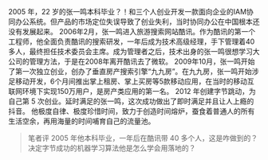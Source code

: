 
2005 年，22 岁的张一鸣本科毕业？！和三个人创业开发一款面向企业的IAM协同办公系统。但产品的市场定位失误导致了创业失利，当时协同办公在中国根本还没有发展起来。
2006年2月，张一鸣进入旅游搜索网站酷讯。作为酷讯的第一个工程师，他全面负责酷讯的搜索研发，一年后成为技术高级经理，手下管理着40多人，最终担任技术委员会主席。成为管理者之后，技术出身的张一鸣很想学习大公司的管理方法，于是在2008年离开酷讯去了微软。
2009年10月，张一鸣开始了第一次独立创业，创办了垂直房产搜索引擎“九九房”。在九九房，张一鸣开始涉足移动开发，6个月间推出掌上租房、掌上买房等5款移动应用，在当时的移动互联网环境下实现150万用户，是房产类应用的第一名。
2012 年创建字节跳动，为自己第 5 次创业。延时满足的张一鸣，这次成功做出了即时满足并且让人上瘾的抖音。
他极度自律、极度珍惜时间，致力于创造时间熔炉，蚕食着普通人的所有生活空余，再用海量的时间哺育自己的流量池。

>笔者评
>2005 年他本科毕业，一年后在酷讯带 40 多个人，这是咋做到的？
>决定字节成功的机器学习算法他是怎么学会用落地的？